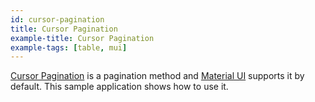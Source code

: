 ```yaml
---
id: cursor-pagination
title: Cursor Pagination
example-title: Cursor Pagination
example-tags: [table, mui]
---
```


[Cursor Pagination](https://mui.com/x/react-data-grid/pagination/#cursor-implementation) is a pagination method and [Material UI](https://mui.com/material-ui/getting-started/overview/) supports it by default. This sample application shows how to use it.

<CodeSandboxExample path="table-material-ui-cursor-pagination" />

